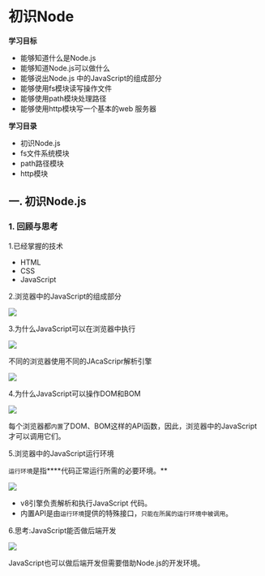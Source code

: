 # 初识Node

**学习目标**

- 能够知道什么是Node.js
- 能够知道Node.js可以做什么
- 能够说出Node.js 中的JavaScript的组成部分
- 能够使用fs模块读写操作文件
- 能够使用path模块处理路径
- 能够使用http模块写一个基本的web 服务器

**学习目录**

- 初识Node.js
- fs文件系统模块
- path路径模块
- http模块

## 一. 初识Node.js

### 1. 回顾与思考

1.已经掌握的技术
- HTML
- CSS
- JavaScript

2.浏览器中的JavaScript的组成部分

![](https://img2022.cnblogs.com/blog/2332774/202210/2332774-20221028002717029-838952518.png)

3.为什么JavaScript可以在浏览器中执行

![](https://img2022.cnblogs.com/blog/2332774/202210/2332774-20221028002813229-2108827400.png)

不同的浏览器使用不同的JAcaScripr解析引擎

![](https://img2022.cnblogs.com/blog/2332774/202210/2332774-20221028002926301-339774684.png)

4.为什么JavaScript可以操作DOM和BOM

![](https://img2022.cnblogs.com/blog/2332774/202210/2332774-20221028003228980-304067726.png)

每个浏览器都`内置`了DOM、BOM这样的API函数，因此，浏览器中的JavaScript才可以调用它们。

5.浏览器中的JavaScript运行环境

`运行环境`是指****代码正常运行所需的必要环境。**

![](https://img2022.cnblogs.com/blog/2332774/202210/2332774-20221028003604467-8109644.png)

- v8引擎负责解析和执行JavaScript 代码。
- 内置API是由`运行环境`提供的特殊接口，`只能在所属的运行环境中被调用`。

6.思考:JavaScript能否做后端开发

![](https://img2022.cnblogs.com/blog/2332774/202210/2332774-20221028003919537-2038072318.png)

JavaScript也可以做后端开发但需要借助Node.js的开发环境。

